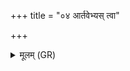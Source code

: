 +++
title = "०४ आर्तवेभ्यस् त्वा"

+++
<details><summary>मूलम् (GR)</summary>

आर्तवेभ्यस् त्वा (…) ॥
</details>